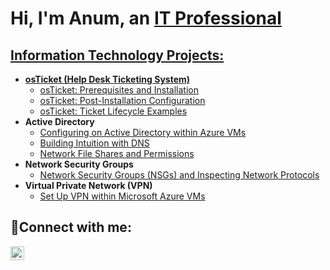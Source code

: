 <h1>Hi, I'm Anum, an <a href="https://linkedin.com/in/anumkhanit">IT Professional</h1>

<h2>Information Technology Projects:</h2>

- <b>osTicket (Help Desk Ticketing System)</b>
  - [osTicket: Prerequisites and Installation](https://github.com/anumkhanit/osticket-prereqs)
  - [osTicket: Post-Installation Configuration](https://github.com/anumkhanit/post-install-config)
  - [osTicket: Ticket Lifecycle Examples](https://github.com/anumkhanit/ticket-lifecycle)
- <b>Active Directory</b>
  - [Configuring on Active Directory within Azure VMs](https://github.com/anumkhanit/active-direct)
  - [Building Intuition with DNS](https://github.com/anumkhanit/buildingintuition-dns)
  - [Network File Shares and Permissions](https://github.com/anumkhanit/networkfile-shareandpremission)
- <b>Network Security Groups</b>
  - [Network Security Groups (NSGs) and Inspecting Network Protocols](https://github.com/anumkhanit/azure-network-protocols)
- <b>Virtual Private Network (VPN)</b>
  - [Set Up VPN within Microsoft Azure VMs](https://github.com/anumkhanit/vpn-config)

<h2>🤳Connect with me:</h2>

[<img align="left" alt="Anum | LinkedIn" width="22px" src="https://cdn.jsdelivr.net/npm/simple-icons@v3/icons/linkedin.svg" />][linkedin]

[linkedin]: https://linkedin.com/in/anumkhanit
